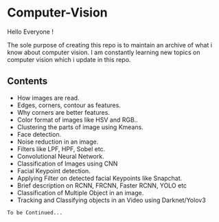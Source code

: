 # Computer-Vision

Hello Everyone !

The sole purpose of creating this repo is to maintain an archive of what i know about computer vision. I am constantly learning new topics on computer vision which i update in this repo.

## Contents

   * How images are read.
   * Edges, corners, contour as features.
   * Why corners are better features.
   * Color format of images like HSV and RGB..
   * Clustering the parts of image using Kmeans.
   * Face detection.
   * Noise reduction in an image.
   * Filters like LPF, HPF, Sobel etc.
   * Convolutional Neural Network.
   * Classification of Images using CNN
   * Facial Keypoint detection.
   * Applying Filter on detected facial Keypoints like Snapchat.
   * Brief description on RCNN, FRCNN, Faster RCNN, YOLO etc
   * Classification of Multiple Object in an image.
   * Tracking and Classifying objects in an Video using Darknet/Yolov3
   
    
    
    To be Continued...
    
